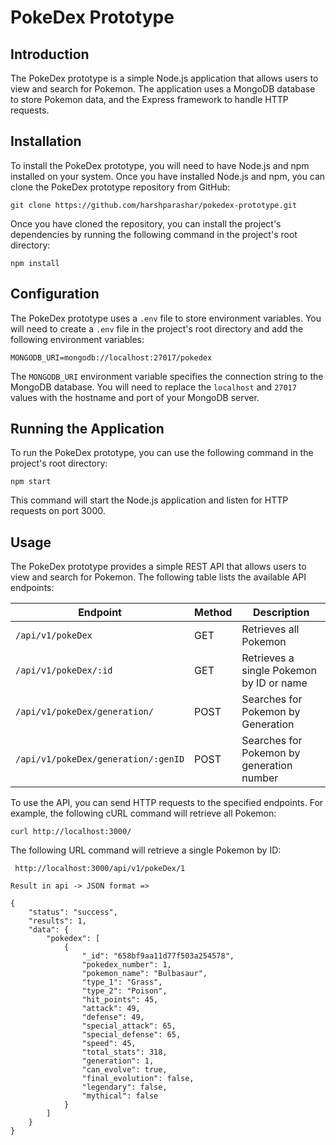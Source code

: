  # PokeDex Prototype

## Introduction
The PokeDex prototype is a simple Node.js application that allows users to view and search for Pokemon. The application uses a MongoDB database to store Pokemon data, and the Express framework to handle HTTP requests.

## Installation

To install the PokeDex prototype, you will need to have Node.js and npm installed on your system. Once you have installed Node.js and npm, you can clone the PokeDex prototype repository from GitHub:

```
git clone https://github.com/harshparashar/pokedex-prototype.git
```

Once you have cloned the repository, you can install the project's dependencies by running the following command in the project's root directory:

```
npm install
```

## Configuration

The PokeDex prototype uses a `.env` file to store environment variables. You will need to create a `.env` file in the project's root directory and add the following environment variables:

```
MONGODB_URI=mongodb://localhost:27017/pokedex
```

The `MONGODB_URI` environment variable specifies the connection string to the MongoDB database. You will need to replace the `localhost` and `27017` values with the hostname and port of your MongoDB server.

## Running the Application

To run the PokeDex prototype, you can use the following command in the project's root directory:

```
npm start
```

This command will start the Node.js application and listen for HTTP requests on port 3000.

## Usage

The PokeDex prototype provides a simple REST API that allows users to view and search for Pokemon. The following table lists the available API endpoints:

| Endpoint | Method | Description |
|---|---|---|
| `/api/v1/pokeDex` | GET | Retrieves all Pokemon |
| `/api/v1/pokeDex/:id` | GET | Retrieves a single Pokemon by ID or name |
| `/api/v1/pokeDex/generation/` | POST | Searches for Pokemon by Generation |
| `/api/v1/pokeDex/generation/:genID` | POST | Searches for Pokemon by generation number |

To use the API, you can send HTTP requests to the specified endpoints. For example, the following cURL command will retrieve all Pokemon:

```
curl http://localhost:3000/
```

The following URL command will retrieve a single Pokemon by ID:

```
 http://localhost:3000/api/v1/pokeDex/1
```


```
Result in api -> JSON format =>

{
    "status": "success",
    "results": 1,
    "data": {
        "pokedex": [
            {
                "_id": "658bf9aa11d77f503a254578",
                "pokedex_number": 1,
                "pokemon_name": "Bulbasaur",
                "type_1": "Grass",
                "type_2": "Poison",
                "hit_points": 45,
                "attack": 49,
                "defense": 49,
                "special_attack": 65,
                "special_defense": 65,
                "speed": 45,
                "total_stats": 318,
                "generation": 1,
                "can_evolve": true,
                "final_evolution": false,
                "legendary": false,
                "mythical": false
            }
        ]
    }
}

